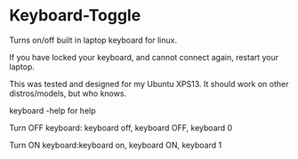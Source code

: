 # Keyboard-Toggle
Turns on/off built in laptop keyboard for linux. 

If you have locked your keyboard, and cannot
connect again, restart your laptop.

This was tested and designed for my Ubuntu XPS13.
It should work on other distros/models, but who knows.

keyboard -help for help

Turn OFF keyboard: keyboard off, keyboard OFF, keyboard 0
  
Turn ON keyboard:keyboard on, keyboard ON, keyboard 1
